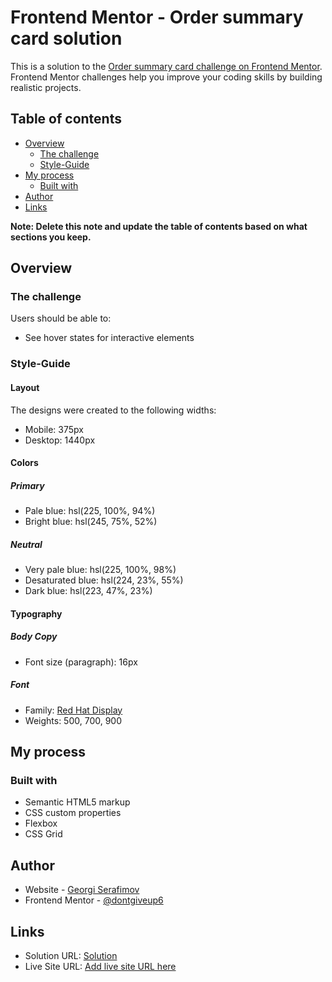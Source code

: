 # Frontend Mentor - Order summary card solution

This is a solution to the [Order summary card challenge on Frontend Mentor](https://www.frontendmentor.io/challenges/order-summary-component-QlPmajDUj). Frontend Mentor challenges help you improve your coding skills by building realistic projects.

## Table of contents

- [Overview](#overview)
  - [The challenge](#the-challenge)
  - [Style-Guide](#style-guide)
- [My process](#my-process)
  - [Built with](#built-with)
- [Author](#author)
- [Links](#links)

**Note: Delete this note and update the table of contents based on what sections you keep.**

## Overview

### The challenge

Users should be able to:

- See hover states for interactive elements

### Style-Guide

#### Layout

The designs were created to the following widths:

- Mobile: 375px
- Desktop: 1440px

#### Colors

##### Primary

- Pale blue: hsl(225, 100%, 94%)
- Bright blue: hsl(245, 75%, 52%)

##### Neutral

- Very pale blue: hsl(225, 100%, 98%)
- Desaturated blue: hsl(224, 23%, 55%)
- Dark blue: hsl(223, 47%, 23%)

#### Typography

##### Body Copy

- Font size (paragraph): 16px

##### Font

- Family: [Red Hat Display](https://fonts.google.com/specimen/Red+Hat+Display)
- Weights: 500, 700, 900

## My process

### Built with

- Semantic HTML5 markup
- CSS custom properties
- Flexbox
- CSS Grid

## Author

- Website - [Georgi Serafimov](https://www.linkedin.com/in/georgi-serafimov-a03b58176/)
- Frontend Mentor - [@dontgiveup6](https://www.frontendmentor.io/profile/dontgiveup6)

## Links

- Solution URL: [Solution](https://www.frontendmentor.io/solutions/html5-semantics-css3-responsive-83x8xDYYl)
- Live Site URL: [Add live site URL here](https://your-live-site-url.com)
